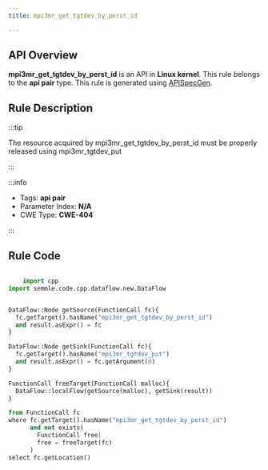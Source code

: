 ```yaml
---
title: mpi3mr_get_tgtdev_by_perst_id

---
```



## API Overview
**mpi3mr_get_tgtdev_by_perst_id** is an API in **Linux kernel**. This rule belongs to the **api pair** type. This rule is generated using [APISpecGen](../../tools/APISpecGen).
## Rule Description

:::tip

The resource acquired by mpi3mr_get_tgtdev_by_perst_id must be properly released using mpi3mr_tgtdev_put

:::

:::info

- Tags: **api pair**
- Parameter Index: **N/A**
- CWE Type: **CWE-404**

:::

## Rule Code
```python

    import cpp
import semmle.code.cpp.dataflow.new.DataFlow


DataFlow::Node getSource(FunctionCall fc){
  fc.getTarget().hasName("mpi3mr_get_tgtdev_by_perst_id")
  and result.asExpr() = fc
}

DataFlow::Node getSink(FunctionCall fc){
  fc.getTarget().hasName("mpi3mr_tgtdev_put")
  and result.asExpr() = fc.getArgument(0)
}

FunctionCall freeTarget(FunctionCall malloc){
  DataFlow::localFlow(getSource(malloc), getSink(result))
}

from FunctionCall fc
where fc.getTarget().hasName("mpi3mr_get_tgtdev_by_perst_id")
      and not exists(
        FunctionCall free| 
        free = freeTarget(fc)
      )
select fc.getLocation()

    
```